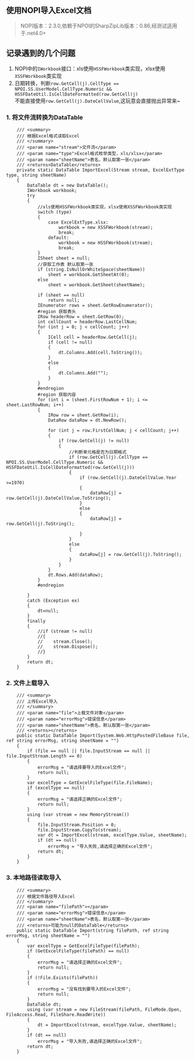 ## 使用NOPI导入Excel文档

> NOPI版本：2.3.0,依赖于NPOI的SharpZipLib版本：0.86,经测试适用于.net4.0+

## 记录遇到的几个问题
1. NOPI中的`IWorkbook`接口：xls使用`HSSFWorkbook`类实现，xlsx使用`XSSFWorkbook`类实现           
2. 日期转换，判断`row.GetCell(j).CellType == NPOI.SS.UserModel.CellType.Numeric && HSSFDateUtil.IsCellDateFormatted(row.GetCell(j)`        
不能直接使用`row.GetCell(j).DateCellValue`,这玩意会直接抛出异常来~   

### 1. 将文件流转换为DataTable         

        /// <summary>
        /// 根据Excel格式读取Excel
        /// </summary>
        /// <param name="stream">文件流</param>
        /// <param name="type">Excel格式枚举类型，xls/xlsx</param>
        /// <param name="sheetName">表名，默认取第一张</param>
        /// <returns>DataTable</returns>
        private static DataTable ImportExcel(Stream stream, ExcelExtType type, string sheetName)
        {
            DataTable dt = new DataTable();
            IWorkbook workbook;
            try
            {
                //xls使用HSSFWorkbook类实现，xlsx使用XSSFWorkbook类实现
                switch (type)
                {
                    case ExcelExtType.xlsx:
                        workbook = new XSSFWorkbook(stream);
                        break;
                    default:
                        workbook = new HSSFWorkbook(stream);
                        break;
                }
                ISheet sheet = null;
                //获取工作表 默认取第一张
                if (string.IsNullOrWhiteSpace(sheetName))
                    sheet = workbook.GetSheetAt(0);
                else
                    sheet = workbook.GetSheet(sheetName);

                if (sheet == null)
                    return null;
                IEnumerator rows = sheet.GetRowEnumerator();
                #region 获取表头
                IRow headerRow = sheet.GetRow(0);
                int cellCount = headerRow.LastCellNum;
                for (int j = 0; j < cellCount; j++)
                {
                    ICell cell = headerRow.GetCell(j);
                    if (cell != null)
                    {
                        dt.Columns.Add(cell.ToString());
                    }
                    else
                    {
                        dt.Columns.Add("");
                    }
                }
                #endregion
                #region 获取内容
                for (int i = (sheet.FirstRowNum + 1); i <= sheet.LastRowNum; i++)
                {
                    IRow row = sheet.GetRow(i);
                    DataRow dataRow = dt.NewRow();

                    for (int j = row.FirstCellNum; j < cellCount; j++)
                    {
                        if (row.GetCell(j) != null)
                        {
                            //判断单元格是否为日期格式
                            if (row.GetCell(j).CellType == NPOI.SS.UserModel.CellType.Numeric && HSSFDateUtil.IsCellDateFormatted(row.GetCell(j)))
                            {
                                if (row.GetCell(j).DateCellValue.Year >=1970)
                                {
                                    dataRow[j] = row.GetCell(j).DateCellValue.ToString();
                                }
                                else
                                {
                                    dataRow[j] = row.GetCell(j).ToString();

                                }
                            }
                            else
                            {
                                dataRow[j] = row.GetCell(j).ToString();
                            }
                        }
                    }
                    dt.Rows.Add(dataRow);
                }
                #endregion

            }
            catch (Exception ex)
            {
                dt=null;
            }
            finally
            {
                //if (stream != null)
                //{
                //    stream.Close();
                //    stream.Dispose();
                //}
            }
            return dt;
        }

### 2. 文件上载导入

        /// <summary>
        /// 上传Excel导入
        /// </summary>
        /// <param name="file">上载文件对象</param>
        /// <param name="errorMsg">错误信息</param>
        /// <param name="sheetName">表名，默认取第一张</param>
        /// <returns></returns>
        public static DataTable Import(System.Web.HttpPostedFileBase file, ref string errorMsg, string sheetName = "")
        {
            if (file == null || file.InputStream == null || file.InputStream.Length == 0)
            {
                errorMsg = "请选择要导入的Excel文件";
                return null;
            }
            var excelType = GetExcelFileType(file.FileName);
            if (excelType == null)
            {
                errorMsg = "请选择正确的Excel文件";
                return null;
            }
            using (var stream = new MemoryStream())
            {
                file.InputStream.Position = 0;
                file.InputStream.CopyTo(stream);
                var dt = ImportExcel(stream, excelType.Value, sheetName);
                if (dt == null)
                    errorMsg = "导入失败,请选择正确的Excel文件";
                return dt;
            }
        }

### 3. 本地路径读取导入

        /// <summary>
        /// 根据文件路径导入Excel
        /// </summary>
        /// <param name="filePath"></param>
        /// <param name="errorMsg">错误信息</param>
        /// <param name="sheetName">表名，默认取第一张</param>
        /// <returns>可能为null的DataTable</returns>
        public static DataTable Import(string filePath, ref string errorMsg, string sheetName = "")
        {
            var excelType = GetExcelFileType(filePath);
            if (GetExcelFileType(filePath) == null)
            {
                errorMsg = "请选择正确的Excel文件";
                return null;
            }
            if (!File.Exists(filePath))
            {
                errorMsg = "没有找到要导入的Excel文件";
                return null;
            }
            DataTable dt;
            using (var stream = new FileStream(filePath, FileMode.Open, FileAccess.Read, FileShare.ReadWrite))
            {
                dt = ImportExcel(stream, excelType.Value, sheetName);
            }
            if (dt == null)
                errorMsg = "导入失败,请选择正确的Excel文件";
            return dt;
        }